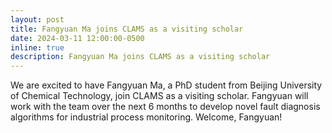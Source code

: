 ```yaml
---
layout: post
title: Fangyuan Ma joins CLAMS as a visiting scholar
date: 2024-03-11 12:00:00-0500
inline: true
description: Fangyuan Ma joins CLAMS as a visiting scholar
---
```


We are excited to have Fangyuan Ma, a PhD student from Beijing University of Chemical Technology, join CLAMS as a visiting scholar. Fangyuan will work with the team over the next 6 months to develop novel fault diagnosis algorithms for industrial process monitoring. Welcome, Fangyuan!

